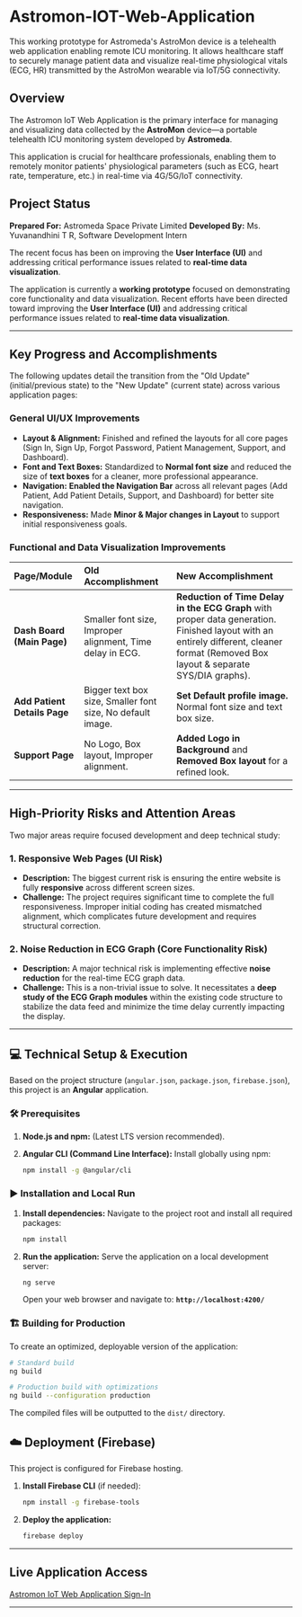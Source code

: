 # Astromon-IOT-Web-Application
This working prototype for Astromeda's AstroMon device is a telehealth web application enabling remote ICU monitoring. It allows healthcare staff to securely manage patient data and visualize real-time physiological vitals (ECG, HR) transmitted by the AstroMon wearable via IoT/5G connectivity.

## Overview

The Astromon IoT Web Application is the primary interface for managing and visualizing data collected by the **AstroMon** device—a portable telehealth ICU monitoring system developed by **Astromeda**.

This application is crucial for healthcare professionals, enabling them to remotely monitor patients' physiological parameters (such as ECG, heart rate, temperature, etc.) in real-time via 4G/5G/IoT connectivity.

## Project Status

**Prepared For:** Astromeda Space Private Limited
**Developed By:** Ms. Yuvanandhini T R, Software Development Intern

The recent focus has been on improving the **User Interface (UI)** and addressing critical performance issues related to **real-time data visualization**.

The application is currently a **working prototype** focused on demonstrating core functionality and data visualization. Recent efforts have been directed toward improving the **User Interface (UI)** and addressing critical performance issues related to **real-time data visualization**.

---


## Key Progress and Accomplishments

The following updates detail the transition from the "Old Update" (initial/previous state) to the "New Update" (current state) across various application pages:

### **General UI/UX Improvements**

* **Layout & Alignment:** Finished and refined the layouts for all core pages (Sign In, Sign Up, Forgot Password, Patient Management, Support, and Dashboard).
* **Font and Text Boxes:** Standardized to **Normal font size** and reduced the size of **text boxes** for a cleaner, more professional appearance.
* **Navigation:** **Enabled the Navigation Bar** across all relevant pages (Add Patient, Add Patient Details, Support, and Dashboard) for better site navigation.
* **Responsiveness:** Made **Minor & Major changes in Layout** to support initial responsiveness goals.

### **Functional and Data Visualization Improvements**

| Page/Module | Old Accomplishment | New Accomplishment |
| :--- | :--- | :--- |
| **Dash Board (Main Page)** | Smaller font size, Improper alignment, Time delay in ECG. | **Reduction of Time Delay in the ECG Graph** with proper data generation. Finished layout with an entirely different, cleaner format (Removed Box layout & separate SYS/DIA graphs). |
| **Add Patient Details Page** | Bigger text box size, Smaller font size, No default image. | **Set Default profile image.** Normal font size and text box size. |
| **Support Page** | No Logo, Box layout, Improper alignment. | **Added Logo in Background** and **Removed Box layout** for a refined look. |

---

## High-Priority Risks and Attention Areas

Two major areas require focused development and deep technical study:

### 1. Responsive Web Pages (UI Risk)

* **Description:** The biggest current risk is ensuring the entire website is fully **responsive** across different screen sizes.
* **Challenge:** The project requires significant time to complete the full responsiveness. Improper initial coding has created mismatched alignment, which complicates future development and requires structural correction.

### 2. Noise Reduction in ECG Graph (Core Functionality Risk)

* **Description:** A major technical risk is implementing effective **noise reduction** for the real-time ECG graph data.
* **Challenge:** This is a non-trivial issue to solve. It necessitates a **deep study of the ECG Graph modules** within the existing code structure to stabilize the data feed and minimize the time delay currently impacting the display.

---

## 💻 Technical Setup & Execution

Based on the project structure (`angular.json`, `package.json`, `firebase.json`), this project is an **Angular** application.

### 🛠️ Prerequisites

1.  **Node.js and npm:** (Latest LTS version recommended).
2.  **Angular CLI (Command Line Interface):** Install globally using npm:

    ```bash
    npm install -g @angular/cli
    ```

### ▶️ Installation and Local Run

1.  **Install dependencies:** Navigate to the project root and install all required packages:

    ```bash
    npm install
    ```

2.  **Run the application:** Serve the application on a local development server:

    ```bash
    ng serve
    ```

    Open your web browser and navigate to: **`http://localhost:4200/`**

### 🏗️ Building for Production

To create an optimized, deployable version of the application:

```bash
# Standard build
ng build

# Production build with optimizations
ng build --configuration production
```

The compiled files will be outputted to the `dist/` directory.

## ☁️ Deployment (Firebase)

This project is configured for Firebase hosting.

1.  **Install Firebase CLI** (if needed):

    ```bash
    npm install -g firebase-tools
    ```

2.  **Deploy the application:**

    ```bash
    firebase deploy
    ```

---

## Live Application Access

[Astromon IoT Web Application Sign-In](https://astromon-iot.web.app/auth/signin)

---
